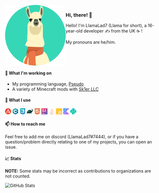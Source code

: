 <!-- Thanks to KodingDev for the design: https://github.com/KodingDev -->
<img align="left" alt="Avatar" width="200px" src="https://raw.githubusercontent.com/LlamaLad7/LlamaLad7/master/assets/avatar.png" />

### Hi, there! 👋

Hello! I'm LlamaLad7 (Llama for short), a 16-year-old developer ✍ from the UK ☕ !

My pronouns are he/him.

<br />
<br />
<br />

#### 🔭 What I'm working on
* My programming language, [Pseudo](https://github.com/LlamaLad7/pseudo-kt)
* A variety of Minecraft mods with [Sk1er LLC](https://github.com/Sk1erLLC/)

#### 🌠 What I use

<code><img height="20" src="https://raw.githubusercontent.com/LlamaLad7/LlamaLad7/master/assets/antlr.svg"></code>
<code><img height="20" src="https://raw.githubusercontent.com/LlamaLad7/LlamaLad7/master/assets/cplusplus.svg"></code>
<code><img height="20" src="https://raw.githubusercontent.com/LlamaLad7/LlamaLad7/master/assets/css3.svg"></code>
<code><img height="20" src="https://raw.githubusercontent.com/LlamaLad7/LlamaLad7/master/assets/gradle.svg"></code>
<code><img height="20" src="https://raw.githubusercontent.com/LlamaLad7/LlamaLad7/master/assets/html5.svg"></code>
<code><img height="20" src="https://raw.githubusercontent.com/LlamaLad7/LlamaLad7/master/assets/intellijidea.svg"></code>
<code><img height="20" src="https://raw.githubusercontent.com/LlamaLad7/LlamaLad7/master/assets/java.svg"></code>
<code><img height="20" src="https://raw.githubusercontent.com/LlamaLad7/LlamaLad7/master/assets/javascript.svg"></code>
<code><img height="20" src="https://raw.githubusercontent.com/LlamaLad7/LlamaLad7/master/assets/kotlin.svg"></code>
<code><img height="20" src="https://raw.githubusercontent.com/LlamaLad7/LlamaLad7/master/assets/python.svg"></code>

#### 📫 How to reach me
Feel free to add me on discord (LlamaLad7#7444), or if you have a question/problem directly relating to one of my projects, you can open an issue.

#### 📈 Stats

**NOTE:** Some stats may be incorrect as contributions to organizations
are not counted.

![GitHub Stats](https://github-readme-stats.vercel.app/api?username=LlamaLad7&count_private=true&theme=tokyonight&show_icons=true)
